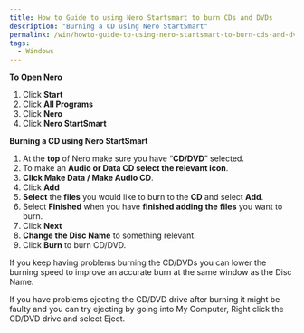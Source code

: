 ```yaml
---
title: How to Guide to using Nero Startsmart to burn CDs and DVDs
description: "Burning a CD using Nero StartSmart"
permalink: /win/howto-guide-to-using-nero-startsmart-to-burn-cds-and-dvds/
tags:
  - Windows
---
```

**To Open Nero**

  1. Click **Start**
  2. Click **All Programs**
  3. Click **Nero**
  4. Click **Nero StartSmart**

**Burning a CD using Nero StartSmart**

  1. At the **top** of Nero make sure you have &#8220;**CD/DVD**&#8221; selected.
  2. To make an **Audio or Data CD select the relevant icon**.
  3. **Click Make Data / Make Audio CD**.
  4. Click **Add**
  5. **Select** the **files** you would like to burn to the **CD** and select **Add**.
  6. Select **Finished** when you have **finished** **adding** **the** **files** you want to burn.
  7. Click **Next**
  8. **Change the Disc Name** to something relevant.
  9. Click **Burn** to burn CD/DVD.

If you keep having problems burning the CD/DVDs you can lower the burning speed to improve an accurate burn at the same window as the Disc Name.

If you have problems ejecting the CD/DVD drive after burning it might be faulty and you can try ejecting by going into My Computer, Right click the CD/DVD drive and select Eject.
